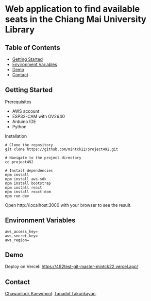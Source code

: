 # Web application to find available seats in the Chiang Mai University Library

<!-- ## Description -->

## Table of Contents

- [Getting Started](#getting-started)
- [Environment Variables](#environment-variables)
- [Demo](#demo)
- [Contact](#contact)

## Getting Started

Prerequisites

- AWS account
- ESP32-CAM with OV2640
- Arduino IDE
- Python

Installation

```
# Clone the repository
git clone https://github.com/mintck22/project492.git

# Navigate to the project directory
cd project492

# Install dependencies
npm install
npm install aws-sdk
npm install bootstrap
npm install react
npm install react-dom
npm run dev
```

Open http://localhost:3000 with your browser to see the result.

## Environment Variables

```
aws_access_key=
aws_secret_key=
aws_region=
```

## Demo

Deploy on Vercel: https://492test-git-master-mintck22.vercel.app/

## Contact

[Chawanluck Kaewmool](https://github.com/mintck22).
[Tanadol Takunkayan](https://github.com/Erzengel792).
